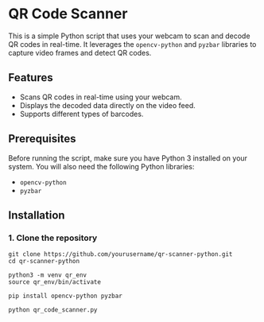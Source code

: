 # QR Code Scanner

This is a simple Python script that uses your webcam to scan and decode QR codes in real-time. It leverages the `opencv-python` and `pyzbar` libraries to capture video frames and detect QR codes.

## Features

- Scans QR codes in real-time using your webcam.
- Displays the decoded data directly on the video feed.
- Supports different types of barcodes.

## Prerequisites

Before running the script, make sure you have Python 3 installed on your system. You will also need the following Python libraries:

- `opencv-python`
- `pyzbar`

## Installation

### 1. Clone the repository

```
git clone https://github.com/yourusername/qr-scanner-python.git
cd qr-scanner-python
```

```
python3 -m venv qr_env
source qr_env/bin/activate
```


```
pip install opencv-python pyzbar
```

```
python qr_code_scanner.py
```